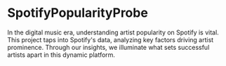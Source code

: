 # SpotifyPopularityProbe
In the digital music era, understanding artist popularity on Spotify is vital. This project taps into Spotify's data, analyzing key factors driving artist prominence. Through our insights, we illuminate what sets successful artists apart in this dynamic platform.
